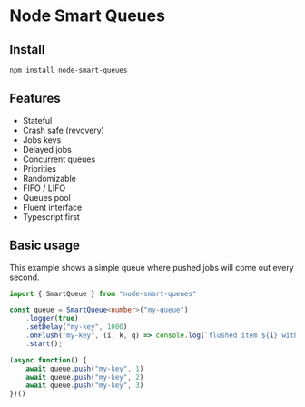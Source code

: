 # Node Smart Queues

## Install

```bash
npm install node-smart-queues
```

## Features

- Stateful
- Crash safe (revovery)
- Jobs keys
- Delayed jobs
- Concurrent queues
- Priorities
- Randomizable
- FIFO / LIFO 
- Queues pool
- Fluent interface
- Typescript first

## Basic usage

This example shows a simple queue where pushed jobs will come out every second.

```typescript
import { SmartQueue } from "node-smart-queues"

const queue = SmartQueue<number>("my-queue")
	.logger(true)
	.setDelay("my-key", 1000)
	.onFlush("my-key", (i, k, q) => console.log(`flushed item ${i} with key ${k} from queue ${q}`))
	.start();

(async function() {
	await queue.push("my-key", 1)
	await queue.push("my-key", 2)
	await queue.push("my-key", 3)
})()
```